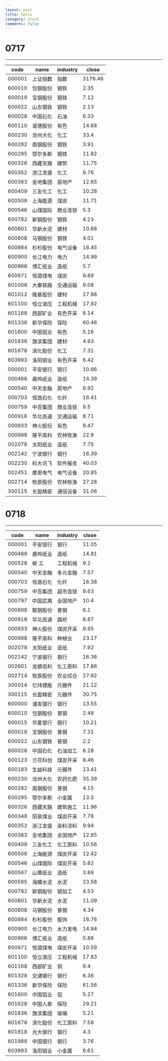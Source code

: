 ```yaml
---
layout: post
title: hello
category: stock
comments: false
---
```

# 0717
***
|code|name|industry|close|
|----------|----------|----------|----------|
|000001|上证指数|指数|3176.46|
|600010|包钢股份|钢铁|2.35|
|600019|宝钢股份|钢铁|7.12|
|600022|山东钢铁|钢铁|2.13|
|600028|中国石化|石油|6.33|
|600110|诺德股份|有色|14.68|
|600230|沧州大化|化工|33.4|
|600282|南钢股份|钢铁|3.91|
|600295|鄂尔多斯|钢铁|11.82|
|600326|西藏天路|建筑|11.75|
|600352|浙江龙盛|化工|9.76|
|600383|金地集团|房地产|12.65|
|600409|三友化工|化工|10.28|
|600508|上海能源|煤炭|11.71|
|600546|山煤国际|商业连锁|5.3|
|600782|新钢股份|钢铁|4.23|
|600801|华新水泥|建材|10.68|
|600808|马钢股份|钢铁|4.01|
|600884|杉杉股份|电气设备|18.45|
|600900|长江电力|电力|14.99|
|600966|博汇纸业|造纸|5.7|
|600971|恒源煤电|煤炭|9.89|
|601006|大秦铁路|交通运输|9.08|
|601012|隆基股份|建材|17.98|
|601100|恒立液压|工程机械|17.92|
|601168|西部矿业|有色开采|8.14|
|601336|新华保险|保险|60.46|
|601600|中国铝业|有色|5.16|
|601636|旗滨集团|建材|4.93|
|601678|滨化股份|化工|7.31|
|603993|洛阳钼业|有色开采|6.42|
|000001|平安银行|银行|10.86|
|000488|晨鸣纸业|造纸|14.39|
|000540|中天金融|房地产|6.92|
|000703|恒逸石化|化纤|16.41|
|000759|中百集团|商业连锁|9.5|
|000916|华北高速|交通运输|8.71|
|000933|神火股份|有色|9.47|
|000998|隆平高科|农林牧渔|22.9|
|002078|太阳纸业|造纸|7.75|
|002142|宁波银行|银行|16.39|
|002230|科大讯飞|软件服务|40.03|
|002451|摩恩电气|电气设备|20.85|
|002714|牧原股份|农林牧渔|27.28|
|300115|长盈精密|通信设备|31.06|

# 0718
***
|code|name|industry|close|
|----------|----------|----------|----------|
|000001|平安银行|银行|11.05|
|000488|晨鸣纸业|造纸|14.81|
|000528|柳 工|工程机械|9.2|
|000540|中天金融|多元金融|7.57|
|000703|恒逸石化|化纤|16.38|
|000759|中百集团|超市连锁|9.63|
|000797|中国武夷|全国地产|10.4|
|000898|鞍钢股份|普钢|6.1|
|000916|华北高速|路桥|8.87|
|000933|神火股份|煤炭开采|9.95|
|000998|隆平高科|种植业|23.17|
|002078|太阳纸业|造纸|7.92|
|002142|宁波银行|银行|16.36|
|002601|龙蟒佰利|化工原料|17.86|
|002714|牧原股份|农业综合|27.92|
|300014|亿纬锂能|元器件|21.12|
|300115|长盈精密|元器件|30.75|
|600000|浦发银行|银行|13.55|
|600010|包钢股份|普钢|2.48|
|600015|华夏银行|银行|10.21|
|600019|宝钢股份|普钢|7.31|
|600022|山东钢铁|普钢|2.2|
|600028|中国石化|石油加工|6.28|
|600123|兰花科创|煤炭开采|8.46|
|600183|生益科技|元器件|13.41|
|600230|沧州大化|农药化肥|35.39|
|600282|南钢股份|普钢|4.15|
|600295|鄂尔多斯|小金属|13.0|
|600326|西藏天路|建筑施工|11.96|
|600348|阳泉煤业|煤炭开采|7.78|
|600352|浙江龙盛|染料涂料|9.94|
|600383|金地集团|全国地产|12.85|
|600409|三友化工|化工原料|10.56|
|600508|上海能源|煤炭开采|12.42|
|600546|山煤国际|煤炭开采|5.82|
|600567|山鹰纸业|造纸|3.89|
|600585|海螺水泥|水泥|23.58|
|600782|新钢股份|钢加工|4.53|
|600801|华新水泥|水泥|11.09|
|600808|马钢股份|普钢|4.34|
|600884|杉杉股份|服饰|18.76|
|600900|长江电力|水力发电|14.94|
|600966|博汇纸业|造纸|5.86|
|600971|恒源煤电|煤炭开采|10.59|
|601100|恒立液压|工程机械|17.83|
|601168|西部矿业|铜|8.4|
|601328|交通银行|银行|6.36|
|601336|新华保险|保险|61.56|
|601600|中国铝业|铝|5.27|
|601628|中国人寿|保险|29.21|
|601636|旗滨集团|玻璃|5.21|
|601678|滨化股份|化工原料|7.58|
|601818|光大银行|银行|4.3|
|601988|中国银行|银行|3.76|
|603993|洛阳钼业|小金属|6.61|
